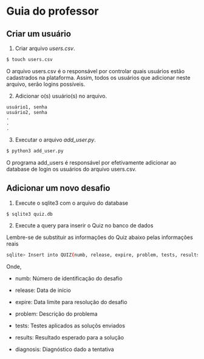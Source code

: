 # Guia do professor


## Criar um usuário

1) Criar arquivo _users.csv_.

```bash
$ touch users.csv
```
O arquivo users.csv é o responsável por controlar quais usuários estão cadastrados
na plataforma. Assim, todos os usuários que adicionar neste arquivo, serão logins
possíveis.

2) Adicionar o(s) usuário(s) no arquivo.

```text
usuário1, senha
usuário2, senha
.
.
.
```

3) Executar o arquivo _add_user.py_.

```bash
$ python3 add_user.py
```
O programa add_users é responsável por efetivamente adicionar ao database de login os usuários
do arquivo users.csv.


## Adicionar um novo desafio

1) Execute o sqlite3 com o arquivo do database

```bash
$ sqlite3 quiz.db
```

2) Execute a query para inserir o Quiz no banco de dados

Lembre-se de substituir as informações do Quiz abaixo pelas informações reais

```bash
sqlite> Insert into QUIZ(numb, release, expire, problem, tests, results, diagnosis) values (1, '2018-08-01','2020-12-31 23:59:59','Exemplo de problema','[[1],[2],[3]]','[0, 0, 0]','["a","b","c"]');
```
Onde,


* numb: Número de identificação do desafio

* release: Data de início 

* expire: Data limite para resolução do desafio

* problem: Descrição do problema

* tests: Testes aplicados as soluçõs enviados

* results: Resultado esperado para a solução

* diagnosis: Diagnóstico dado a tentativa
